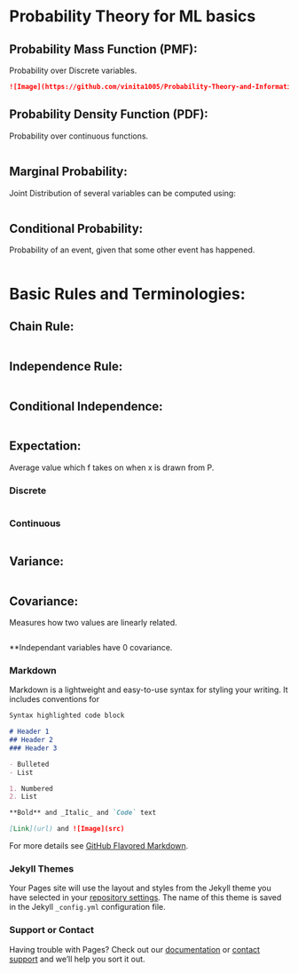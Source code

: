 # Probability Theory for ML basics

## Probability Mass Function (PMF):
Probability over Discrete variables.
```markdown
![Image](https://github.com/vinita1005/Probability-Theory-and-Information-Theory/blob/gh-pages/math-1.png)
```

## Probability Density Function (PDF):
Probability over continuous functions.
```markdown

```

## Marginal Probability:
Joint Distribution of several variables can be computed using:
```markdown

```

## Conditional Probability:
Probability of an event, given that some other event has happened.
```markdown

```

# Basic Rules and Terminologies:

## Chain Rule:
```markdown

```
## Independence Rule:
```markdown

```
## Conditional Independence:
```markdown

```
## Expectation:
Average value which f takes on when x is drawn from P.
### Discrete
```markdown

```
### Continuous
```markdown

```
## Variance:
```markdown

```
## Covariance:
Measures how two values are linearly related.
```markdown

```
**Independant variables have 0 covariance.


### Markdown

Markdown is a lightweight and easy-to-use syntax for styling your writing. It includes conventions for

```markdown
Syntax highlighted code block

# Header 1
## Header 2
### Header 3

- Bulleted
- List

1. Numbered
2. List

**Bold** and _Italic_ and `Code` text

[Link](url) and ![Image](src)
```

For more details see [GitHub Flavored Markdown](https://guides.github.com/features/mastering-markdown/).

### Jekyll Themes

Your Pages site will use the layout and styles from the Jekyll theme you have selected in your [repository settings](https://github.com/vinita1005/Probability-Theory-and-Information-Theory/settings). The name of this theme is saved in the Jekyll `_config.yml` configuration file.

### Support or Contact

Having trouble with Pages? Check out our [documentation](https://docs.github.com/categories/github-pages-basics/) or [contact support](https://support.github.com/contact) and we’ll help you sort it out.
